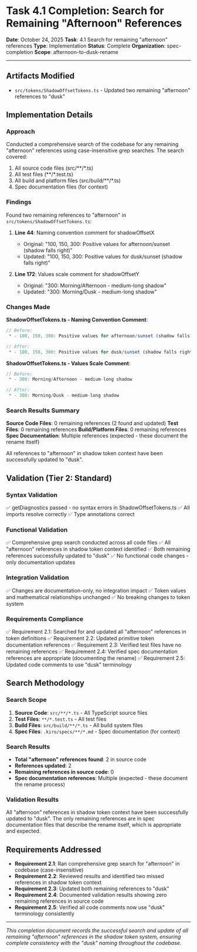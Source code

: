 # Task 4.1 Completion: Search for Remaining "Afternoon" References

**Date**: October 24, 2025
**Task**: 4.1 Search for remaining "afternoon" references
**Type**: Implementation
**Status**: Complete
**Organization**: spec-completion
**Scope**: afternoon-to-dusk-rename

---

## Artifacts Modified

- `src/tokens/ShadowOffsetTokens.ts` - Updated two remaining "afternoon" references to "dusk"

## Implementation Details

### Approach

Conducted a comprehensive search of the codebase for any remaining "afternoon" references using case-insensitive grep searches. The search covered:
1. All source code files (src/**/*.ts)
2. All test files (**/*.test.ts)
3. All build and platform files (src/build/**/*.ts)
4. Spec documentation files (for context)

### Findings

Found two remaining references to "afternoon" in `src/tokens/ShadowOffsetTokens.ts`:

1. **Line 44**: Naming convention comment for shadowOffsetX
   - Original: "100, 150, 300: Positive values for afternoon/sunset (shadow falls right)"
   - Updated: "100, 150, 300: Positive values for dusk/sunset (shadow falls right)"

2. **Line 172**: Values scale comment for shadowOffsetY
   - Original: "300: Morning/Afternoon - medium-long shadow"
   - Updated: "300: Morning/Dusk - medium-long shadow"

### Changes Made

**ShadowOffsetTokens.ts - Naming Convention Comment**:
```typescript
// Before:
 * - 100, 150, 300: Positive values for afternoon/sunset (shadow falls right)

// After:
 * - 100, 150, 300: Positive values for dusk/sunset (shadow falls right)
```

**ShadowOffsetTokens.ts - Values Scale Comment**:
```typescript
// Before:
 * - 300: Morning/Afternoon - medium-long shadow

// After:
 * - 300: Morning/Dusk - medium-long shadow
```

### Search Results Summary

**Source Code Files**: 0 remaining references (2 found and updated)
**Test Files**: 0 remaining references
**Build/Platform Files**: 0 remaining references
**Spec Documentation**: Multiple references (expected - these document the rename itself)

All references to "afternoon" in shadow token context have been successfully updated to "dusk".

## Validation (Tier 2: Standard)

### Syntax Validation
✅ getDiagnostics passed - no syntax errors in ShadowOffsetTokens.ts
✅ All imports resolve correctly
✅ Type annotations correct

### Functional Validation
✅ Comprehensive grep search conducted across all code files
✅ All "afternoon" references in shadow token context identified
✅ Both remaining references successfully updated to "dusk"
✅ No functional code changes - only documentation updates

### Integration Validation
✅ Changes are documentation-only, no integration impact
✅ Token values and mathematical relationships unchanged
✅ No breaking changes to token system

### Requirements Compliance
✅ Requirement 2.1: Searched for and updated all "afternoon" references in token definitions
✅ Requirement 2.2: Updated primitive token documentation references
✅ Requirement 2.3: Verified test files have no remaining references
✅ Requirement 2.4: Verified spec documentation references are appropriate (documenting the rename)
✅ Requirement 2.5: Updated code comments to use "dusk" terminology

## Search Methodology

### Search Scope
1. **Source Code**: `src/**/*.ts` - All TypeScript source files
2. **Test Files**: `**/*.test.ts` - All test files
3. **Build Files**: `src/build/**/*.ts` - All build system files
4. **Spec Files**: `.kiro/specs/**/*.md` - Spec documentation (for context)

### Search Results
- **Total "afternoon" references found**: 2 in source code
- **References updated**: 2
- **Remaining references in source code**: 0
- **Spec documentation references**: Multiple (expected - these document the rename process)

### Validation Results
All "afternoon" references in shadow token context have been successfully updated to "dusk". The only remaining references are in spec documentation files that describe the rename itself, which is appropriate and expected.

## Requirements Addressed

- **Requirement 2.1**: Ran comprehensive grep search for "afternoon" in codebase (case-insensitive)
- **Requirement 2.2**: Reviewed results and identified two missed references in shadow token context
- **Requirement 2.3**: Updated both remaining references to "dusk"
- **Requirement 2.4**: Documented validation results showing zero remaining references in source code
- **Requirement 2.5**: Verified all code comments now use "dusk" terminology consistently

---

*This completion document records the successful search and update of all remaining "afternoon" references in the shadow token system, ensuring complete consistency with the "dusk" naming throughout the codebase.*
